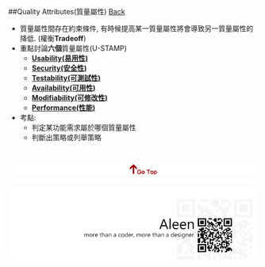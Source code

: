 ##Quality Attributes(質量屬性) [Back](./../Architecture.md)

- 質量屬性間存在約束條件, 有時候提高某一質量屬性將會導致另一質量屬性的降低. (權衡**Tradeoff**)
- 重點討論**六個**質量屬性(U-STAMP)
	- [**Usability(易用性)**](./usability/usability.md)
	- [**Security(安全性)**](./security/security.md)
	- [**Testability(可測試性)**](./testability/testability.md)
	- [**Availability(可用性)**](./availability/availability.md)
	- [**Modifiability(可修改性)**](./modifiability/modifiability.md)
	- [**Performance(性能)**](./performance/performance.md)
- 考點:
	- 判定某功能需求屬於哪個質量屬性
	- 判斷出策略或列舉策略

<a href="#" style="left:200px;"><img src="./../../pic/gotop.png"></a>
=====
<a href="http://aleen42.github.io/" target="_blank" ><img src="./../../pic/tail.gif"></a>
